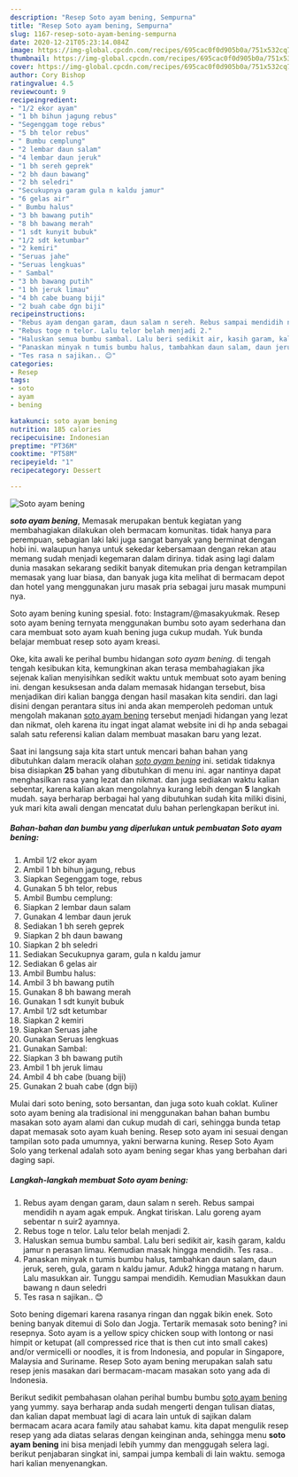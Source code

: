 ```yaml
---
description: "Resep Soto ayam bening, Sempurna"
title: "Resep Soto ayam bening, Sempurna"
slug: 1167-resep-soto-ayam-bening-sempurna
date: 2020-12-21T05:23:14.084Z
image: https://img-global.cpcdn.com/recipes/695cac0f0d905b0a/751x532cq70/soto-ayam-bening-foto-resep-utama.jpg
thumbnail: https://img-global.cpcdn.com/recipes/695cac0f0d905b0a/751x532cq70/soto-ayam-bening-foto-resep-utama.jpg
cover: https://img-global.cpcdn.com/recipes/695cac0f0d905b0a/751x532cq70/soto-ayam-bening-foto-resep-utama.jpg
author: Cory Bishop
ratingvalue: 4.5
reviewcount: 9
recipeingredient:
- "1/2 ekor ayam"
- "1 bh bihun jagung rebus"
- "Segenggam toge rebus"
- "5 bh telor rebus"
- " Bumbu cemplung"
- "2 lembar daun salam"
- "4 lembar daun jeruk"
- "1 bh sereh geprek"
- "2 bh daun bawang"
- "2 bh seledri"
- "Secukupnya garam gula n kaldu jamur"
- "6 gelas air"
- " Bumbu halus"
- "3 bh bawang putih"
- "8 bh bawang merah"
- "1 sdt kunyit bubuk"
- "1/2 sdt ketumbar"
- "2 kemiri"
- "Seruas jahe"
- "Seruas lengkuas"
- " Sambal"
- "3 bh bawang putih"
- "1 bh jeruk limau"
- "4 bh cabe buang biji"
- "2 buah cabe dgn biji"
recipeinstructions:
- "Rebus ayam dengan garam, daun salam n sereh. Rebus sampai mendidih n ayam agak empuk. Angkat tiriskan. Lalu goreng ayam sebentar n suir2 ayamnya."
- "Rebus toge n telor. Lalu telor belah menjadi 2."
- "Haluskan semua bumbu sambal. Lalu beri sedikit air, kasih garam, kaldu jamur n perasan limau. Kemudian masak hingga mendidih. Tes rasa.."
- "Panaskan minyak n tumis bumbu halus, tambahkan daun salam, daun jeruk, sereh, gula, garam n kaldu jamur. Aduk2 hingga matang n harum. Lalu masukkan air. Tunggu sampai mendidih. Kemudian Masukkan daun bawang n daun seledri"
- "Tes rasa n sajikan.. 😊"
categories:
- Resep
tags:
- soto
- ayam
- bening

katakunci: soto ayam bening 
nutrition: 185 calories
recipecuisine: Indonesian
preptime: "PT36M"
cooktime: "PT58M"
recipeyield: "1"
recipecategory: Dessert

---
```



![Soto ayam bening](https://img-global.cpcdn.com/recipes/695cac0f0d905b0a/751x532cq70/soto-ayam-bening-foto-resep-utama.jpg)

<b><i>soto ayam bening</i></b>, Memasak merupakan bentuk kegiatan yang membahagiakan dilakukan oleh bermacam komunitas. tidak hanya para perempuan, sebagian laki laki juga sangat banyak yang berminat dengan hobi ini. walaupun hanya untuk sekedar kebersamaan dengan rekan atau memang sudah menjadi kegemaran dalam dirinya. tidak asing lagi dalam dunia masakan sekarang sedikit banyak ditemukan pria dengan ketrampilan memasak yang luar biasa, dan banyak juga kita melihat di bermacam depot dan hotel yang menggunakan juru masak pria sebagai juru masak mumpuni nya.

Soto ayam bening kuning spesial. foto: Instagram/@masakyukmak. Resep soto ayam bening ternyata menggunakan bumbu soto ayam sederhana dan cara membuat soto ayam kuah bening juga cukup mudah. Yuk bunda belajar membuat resep soto ayam kreasi.

Oke, kita awali ke perihal bumbu hidangan <i>soto ayam bening</i>. di tengah tengah kesibukan kita, kemungkinan akan terasa membahagiakan jika sejenak kalian menyisihkan sedikit waktu untuk membuat soto ayam bening ini. dengan kesuksesan anda dalam memasak hidangan tersebut, bisa menjadikan diri kalian bangga dengan hasil masakan kita sendiri. dan lagi disini dengan perantara situs ini anda akan memperoleh pedoman untuk mengolah makanan <u>soto ayam bening</u> tersebut menjadi hidangan yang lezat dan nikmat, oleh karena itu ingat ingat alamat website ini di hp anda sebagai salah satu referensi kalian dalam membuat masakan baru yang lezat.


Saat ini langsung saja kita start untuk mencari bahan bahan yang dibutuhkan dalam meracik olahan <u><i>soto ayam bening</i></u> ini. setidak tidaknya bisa disiapkan <b>25</b> bahan yang dibutuhkan di menu ini. agar nantinya dapat menghasilkan rasa yang lezat dan nikmat. dan juga sediakan waktu kalian sebentar, karena kalian akan mengolahnya kurang lebih dengan <b>5</b> langkah mudah. saya berharap berbagai hal yang dibutuhkan sudah kita miliki disini, yuk mari kita awali dengan mencatat dulu bahan perlengkapan berikut ini.

<!--inarticleads1-->

##### Bahan-bahan dan bumbu yang diperlukan untuk pembuatan Soto ayam bening:

1. Ambil 1/2 ekor ayam
1. Ambil 1 bh bihun jagung, rebus
1. Siapkan Segenggam toge, rebus
1. Gunakan 5 bh telor, rebus
1. Ambil  Bumbu cemplung:
1. Siapkan 2 lembar daun salam
1. Gunakan 4 lembar daun jeruk
1. Sediakan 1 bh sereh geprek
1. Siapkan 2 bh daun bawang
1. Siapkan 2 bh seledri
1. Sediakan Secukupnya garam, gula n kaldu jamur
1. Sediakan 6 gelas air
1. Ambil  Bumbu halus:
1. Ambil 3 bh bawang putih
1. Gunakan 8 bh bawang merah
1. Gunakan 1 sdt kunyit bubuk
1. Ambil 1/2 sdt ketumbar
1. Siapkan 2 kemiri
1. Siapkan Seruas jahe
1. Gunakan Seruas lengkuas
1. Gunakan  Sambal:
1. Siapkan 3 bh bawang putih
1. Ambil 1 bh jeruk limau
1. Ambil 4 bh cabe (buang biji)
1. Gunakan 2 buah cabe (dgn biji)


Mulai dari soto bening, soto bersantan, dan juga soto kuah coklat. Kuliner soto ayam bening ala tradisional ini menggunakan bahan bahan bumbu masakan soto ayam alami dan cukup mudah di cari, sehingga bunda tetap dapat memasak soto ayam kuah bening. Resep soto ayam ini sesuai dengan tampilan soto pada umumnya, yakni berwarna kuning. Resep Soto Ayam Solo yang terkenal adalah soto ayam bening segar khas yang berbahan dari daging sapi. 

<!--inarticleads2-->

##### Langkah-langkah membuat Soto ayam bening:

1. Rebus ayam dengan garam, daun salam n sereh. Rebus sampai mendidih n ayam agak empuk. Angkat tiriskan. Lalu goreng ayam sebentar n suir2 ayamnya.
1. Rebus toge n telor. Lalu telor belah menjadi 2.
1. Haluskan semua bumbu sambal. Lalu beri sedikit air, kasih garam, kaldu jamur n perasan limau. Kemudian masak hingga mendidih. Tes rasa..
1. Panaskan minyak n tumis bumbu halus, tambahkan daun salam, daun jeruk, sereh, gula, garam n kaldu jamur. Aduk2 hingga matang n harum. Lalu masukkan air. Tunggu sampai mendidih. Kemudian Masukkan daun bawang n daun seledri
1. Tes rasa n sajikan.. 😊


Soto bening digemari karena rasanya ringan dan nggak bikin enek. Soto bening banyak ditemui di Solo dan Jogja. Tertarik memasak soto bening? ini resepnya. Soto ayam is a yellow spicy chicken soup with lontong or nasi himpit or ketupat (all compressed rice that is then cut into small cakes) and/or vermicelli or noodles, it is from Indonesia, and popular in Singapore, Malaysia and Suriname. Resep Soto ayam bening merupakan salah satu resep jenis masakan dari bermacam-macam masakan soto yang ada di Indonesia. 

Berikut sedikit pembahasan olahan perihal bumbu bumbu <u>soto ayam bening</u> yang yummy. saya berharap anda sudah mengerti dengan tulisan diatas, dan kalian dapat membuat lagi di acara lain untuk di sajikan dalam bermacam acara acara family atau sahabat kamu. kita dapat mengulik resep resep yang ada diatas selaras dengan keinginan anda, sehingga menu <b>soto ayam bening</b> ini bisa menjadi lebih yummy dan menggugah selera lagi. berikut penjabaran singkat ini, sampai jumpa kembali di lain waktu. semoga hari kalian menyenangkan.
